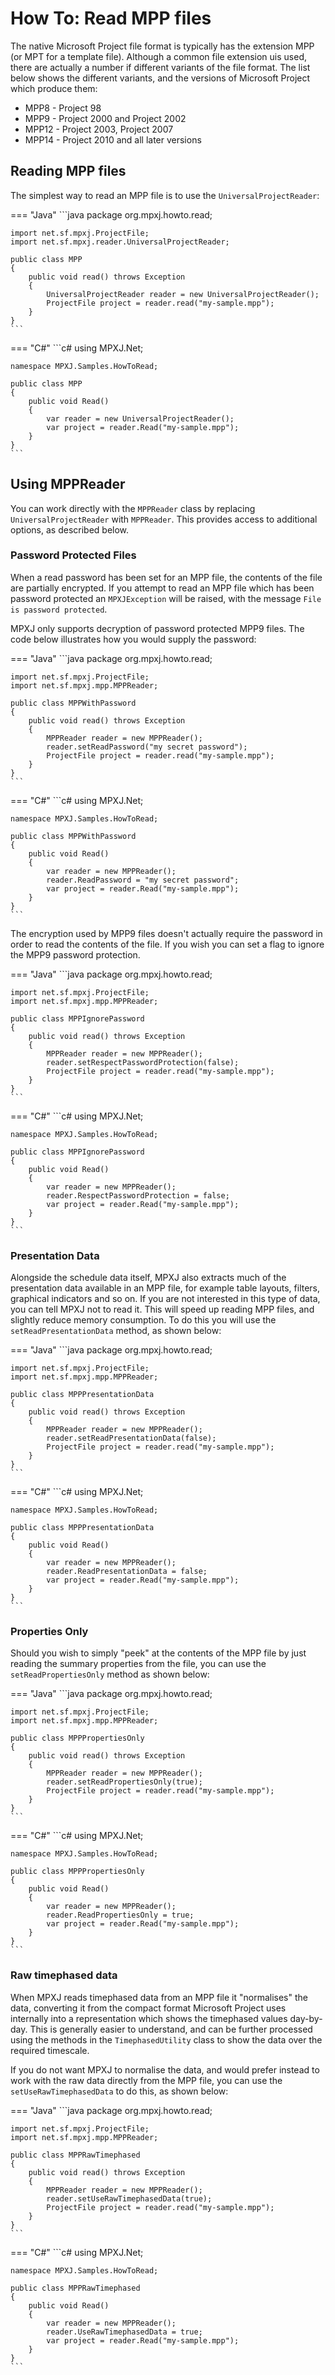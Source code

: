 # How To: Read MPP files
The native Microsoft Project file format is typically has the extension MPP
(or MPT for a template file). Although a common file extension uis used,
there are actually a number if different variants of the file format.
The list below shows the different variants, and the versions of 
Microsoft Project which produce them:

* MPP8 - Project 98
* MPP9 - Project 2000 and Project 2002
* MPP12 - Project 2003, Project 2007
* MPP14 - Project 2010 and all later versions

## Reading MPP files
The simplest way to read an MPP file is to use the `UniversalProjectReader`:

=== "Java"
	```java
	package org.mpxj.howto.read;
	
	import net.sf.mpxj.ProjectFile;
	import net.sf.mpxj.reader.UniversalProjectReader;
	
	public class MPP
	{
		public void read() throws Exception
		{
			UniversalProjectReader reader = new UniversalProjectReader();
			ProjectFile project = reader.read("my-sample.mpp");
		}
	}
	```

=== "C#"
	```c#
	using MPXJ.Net;
	
	namespace MPXJ.Samples.HowToRead;

	public class MPP
	{
		public void Read()
		{
			var reader = new UniversalProjectReader();
			var project = reader.Read("my-sample.mpp");
		}
	}
	```

## Using MPPReader
You can work directly with the `MPPReader` class by replacing
`UniversalProjectReader` with `MPPReader`. This provides access to additional
options, as described below.

### Password Protected Files
When a read password has been set for an MPP file, the contents of the file are
partially encrypted. If you attempt to read an MPP file which has been password
protected an `MPXJException` will be raised, with the message `File is password
protected`.

MPXJ only supports decryption of password protected MPP9 files. The code below
illustrates how you would supply the password:

=== "Java"
	```java
	package org.mpxj.howto.read;
	
	import net.sf.mpxj.ProjectFile;
	import net.sf.mpxj.mpp.MPPReader;
	
	public class MPPWithPassword
	{
		public void read() throws Exception
		{
			MPPReader reader = new MPPReader();
			reader.setReadPassword("my secret password");
			ProjectFile project = reader.read("my-sample.mpp");
		}
	}
	```

=== "C#"
	```c#
	using MPXJ.Net;
	
	namespace MPXJ.Samples.HowToRead;

	public class MPPWithPassword
	{
		public void Read()
		{
			var reader = new MPPReader();
			reader.ReadPassword = "my secret password";
			var project = reader.Read("my-sample.mpp");
		}
	}
	```

The encryption used by MPP9 files doesn't actually require the password in order
to read the contents of the file. If you wish you can set a flag to ignore the
MPP9 password protection.

=== "Java"
	```java
	package org.mpxj.howto.read;
	
	import net.sf.mpxj.ProjectFile;
	import net.sf.mpxj.mpp.MPPReader;
	
	public class MPPIgnorePassword
	{
		public void read() throws Exception
		{
			MPPReader reader = new MPPReader();
			reader.setRespectPasswordProtection(false);
			ProjectFile project = reader.read("my-sample.mpp");
		}
	}
	```

=== "C#"
	```c#
	using MPXJ.Net;
	
	namespace MPXJ.Samples.HowToRead;

	public class MPPIgnorePassword
	{
		public void Read()
		{
			var reader = new MPPReader();
			reader.RespectPasswordProtection = false;
			var project = reader.Read("my-sample.mpp");
		}
	}
	```

### Presentation Data
Alongside the schedule data itself, MPXJ also extracts much of the presentation data
available in an MPP file, for example table layouts, filters, graphical indicators
and so on. If you are not interested in this type of data, you can tell MPXJ not
to read it. This will speed up reading MPP files, and slightly reduce memory consumption.
To do this you will use the `setReadPresentationData` method, as shown below:

=== "Java"
	```java
	package org.mpxj.howto.read;
	
	import net.sf.mpxj.ProjectFile;
	import net.sf.mpxj.mpp.MPPReader;
	
	public class MPPPresentationData
	{
		public void read() throws Exception
		{
			MPPReader reader = new MPPReader();
			reader.setReadPresentationData(false);
			ProjectFile project = reader.read("my-sample.mpp");
		}
	}
	```

=== "C#"
	```c#
	using MPXJ.Net;
	
	namespace MPXJ.Samples.HowToRead;

	public class MPPPresentationData
	{
		public void Read()
		{
			var reader = new MPPReader();
			reader.ReadPresentationData = false;
			var project = reader.Read("my-sample.mpp");
		}
	}
	```

### Properties Only
Should you wish to simply "peek" at the contents of the MPP file by just reading the
summary properties from the file, you can use the `setReadPropertiesOnly` method
as shown below:

=== "Java"
	```java
	package org.mpxj.howto.read;
	
	import net.sf.mpxj.ProjectFile;
	import net.sf.mpxj.mpp.MPPReader;
	
	public class MPPPropertiesOnly
	{
		public void read() throws Exception
		{
			MPPReader reader = new MPPReader();
			reader.setReadPropertiesOnly(true);
			ProjectFile project = reader.read("my-sample.mpp");
		}
	}
	```

=== "C#"
	```c#
	using MPXJ.Net;
	
	namespace MPXJ.Samples.HowToRead;

	public class MPPPropertiesOnly
	{
		public void Read()
		{
			var reader = new MPPReader();
			reader.ReadPropertiesOnly = true;
			var project = reader.Read("my-sample.mpp");
		}
	}
	```

### Raw timephased data
When MPXJ reads timephased data from an MPP file it "normalises" the data,
converting it from the compact format Microsoft Project uses internally
into a representation which shows the timephased values day-by-day. This
is generally easier to understand, and can be further processed using the
methods in the `TimephasedUtility` class to show the data over the
required timescale.

If you do not want MPXJ to normalise the data, and would prefer instead to
work with the raw data directly from the MPP file, you can use the
`setUseRawTimephasedData` to do this, as shown below:

=== "Java"
	```java
	package org.mpxj.howto.read;
	
	import net.sf.mpxj.ProjectFile;
	import net.sf.mpxj.mpp.MPPReader;
	
	public class MPPRawTimephased
	{
		public void read() throws Exception
		{
			MPPReader reader = new MPPReader();
			reader.setUseRawTimephasedData(true);
			ProjectFile project = reader.read("my-sample.mpp");
		}
	}
	```

=== "C#"
	```c#
	using MPXJ.Net;
	
	namespace MPXJ.Samples.HowToRead;
	
	public class MPPRawTimephased
	{
	 	public void Read()
	 	{
		  	var reader = new MPPReader();
		  	reader.UseRawTimephasedData = true;
		  	var project = reader.Read("my-sample.mpp");
	 	}
	}
	```
